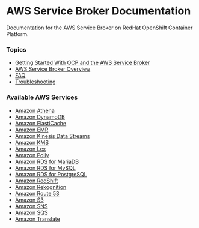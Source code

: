 AWS Service Broker Documentation
================================
Documentation for the AWS Service Broker on RedHat OpenShift Container Platform.

### Topics
* [Getting Started With OCP and the AWS Service Broker](/docs/getting-started.md)
* [AWS Service Broker Overview](/docs/Overview.md)
* [FAQ](/docs/FAQ.md)
* [Troubleshooting](/docs/Troubleshooting.md)


### Available AWS Services
* [Amazon Athena](/templates/athena)
* [Amazon DynamoDB](/templates/dynamodb)
* [Amazon ElastiCache](/templates/elasticache)
* [Amazon EMR](/templates/emr)
* [Amazon Kinesis Data Streams](/templates/kinesis)
* [Amazon KMS](/templates/kms)
* [Amazon Lex](/templates/lex)
* [Amazon Polly](/templates/polly)
* [Amazon RDS for MariaDB](/templates/rdsmariadb)
* [Amazon RDS for MySQL](/templates/rdsmysql)
* [Amazon RDS for PostgreSQL](/templates/rdspostgresql)
* [Amazon RedShift](/templates/redshift)
* [Amazon Rekognition](/templates/rekognition)
* [Amazon Route 53](/templates/r53)
* [Amazon S3](/templates/s3)
* [Amazon SNS](/templates/sns)
* [Amazon SQS](/templates/sqs)
* [Amazon Translate](/templates/translate)
